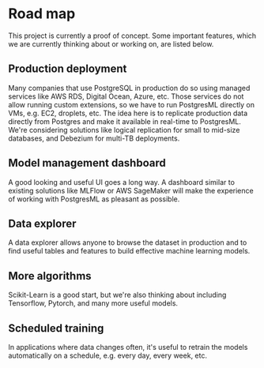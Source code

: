 # Road map
This project is currently a proof of concept. Some important features, which we are currently thinking about or working on, are listed below.

## Production deployment
Many companies that use PostgreSQL in production do so using managed services like AWS RDS, Digital Ocean, Azure, etc. Those services do not allow running custom extensions, so we have to run PostgresML directly on VMs, e.g. EC2, droplets, etc. The idea here is to replicate production data directly from Postgres and make it available in real-time to PostgresML. We're considering solutions like logical replication for small to mid-size databases, and Debezium for multi-TB deployments.

## Model management dashboard
A good looking and useful UI goes a long way. A dashboard similar to existing solutions like MLFlow or AWS SageMaker will make the experience of working with PostgresML as pleasant as possible.

## Data explorer
A data explorer allows anyone to browse the dataset in production and to find useful tables and features to build effective machine learning models.

## More algorithms
Scikit-Learn is a good start, but we're also thinking about including Tensorflow, Pytorch, and many more useful models.

## Scheduled training
In applications where data changes often, it's useful to retrain the models automatically on a schedule, e.g. every day, every week, etc.

